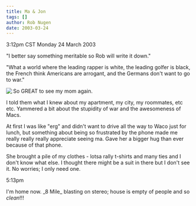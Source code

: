 ```yaml
---
title: Ma & Jon
tags: []
author: Rob Nugen
date: 2003-03-24
---
```


<p class=date>3:12pm CST Monday 24 March 2003</p>

<p>"I better say something meritable so Rob will write it down."</p>

<p>"What a world where the leading rapper is white, the leading golfer
is black, the French think Americans are arrogant, and the Germans
don't want to go to war."</p>

<p><img src="/images/peeps/Ma/RobMahug24Mar03.jpg"
align="left"> So GREAT to see my mom again.</p>

<p>I told them what I knew about my apartment, my city, my roommates,
etc etc.  Yammered a bit about the stupidity of war and the
awesomeness of Macs.</p>

<p>At first I was like "erg" and didn't want to drive all the way to
Waco just for lunch, but something about being so frustrated by the
phone made me really really really appreciate seeing ma.  Gave her a
bigger hug than ever because of that phone.</p>

<p>She brought a pile of my clothes - lotsa rally t-shirts and many
ties and I don't know what else.  I thought there might be a suit in
there but I don't see it.  No worries; I only need one.</p>

<p class=date>5:13pm</p>

<p>I'm home now.  _8 Mile_ blasting on stereo; house is empty of
people and so <em>clean</em>!!!</p>
